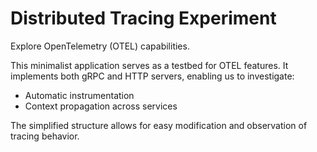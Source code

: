 # Distributed Tracing Experiment

Explore OpenTelemetry (OTEL) capabilities.

This minimalist application serves as a testbed for OTEL features.
It implements both gRPC and HTTP servers, enabling us to investigate:

* Automatic instrumentation
* Context propagation across services

The simplified structure allows for easy modification and observation of tracing behavior.